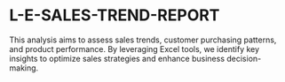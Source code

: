 # L-E-SALES-TREND-REPORT
This analysis aims to assess sales trends, customer purchasing patterns, and product performance. By leveraging Excel tools, we identify key insights to optimize sales strategies and enhance business decision-making.
